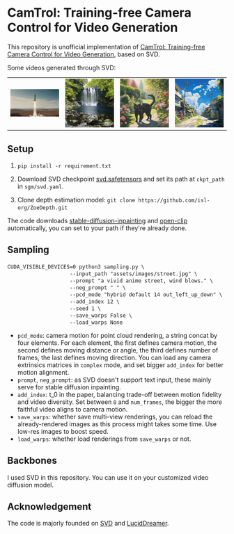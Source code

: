 # CamTrol: Training-free Camera Control for Video Generation

This repository is unofficial implementation of [CamTrol: Training-free Camera Control for Video Generation](https://lifedecoder.github.io/CamTrol/), based on SVD.

Some videos generated through SVD:
<table class="center">
    <tr>
    <td width=25% style="border: none"><img src="assets/outputs/000001_tilt_30_14_up_i_10_seed_1.gif" style="width:100%"></td>
    <td width=25% style="border: none"><img src="assets/outputs/000002_zoom_1_14_in_i_10_seed_1.gif" style="width:100%"></td>
    <td width=25% style="border: none"><img src="assets/outputs/000003_rotate_30_14_clockwise_i_10_seed_1.gif" style="width:100%"></td>
    <td width=25% style="border: none"><img src="assets/outputs/000004_hybrid_30_14_anticlockwise_i_12_seed_1.gif" style="width:100%"></td>
    </tr>
</table>

## Setup

1. `pip install -r requirement.txt`

2. Download SVD checkpoint [svd.safetensors](https://huggingface.co/stabilityai/stable-video-diffusion-img2vid/tree/main) and set its path at `ckpt_path` in `sgm/svd.yaml`.

3. Clone depth estimation model: `git clone https://github.com/isl-org/ZoeDepth.git`


The code downloads [stable-diffusion-inpainting](https://huggingface.co/runwayml/stable-diffusion-inpainting) and [open-clip](https://github.com/mlfoundations/open_clip) automatically, you can set to your path if they're already done.

## Sampling
```
CUDA_VISIBLE_DEVICES=0 python3 sampling.py \
                    --input_path "assets/images/street.jpg" \
                    --prompt "a vivid anime street, wind blows." \
                    --neg_prompt " " \
                    --pcd_mode "hybrid default 14 out_left_up_down" \
                    --add_index 12 \
                    --seed 1 \
                    --save_warps False \
                    --load_warps None
```

- `pcd_mode`: camera motion for point cloud rendering, a string concat by four elements. For each element, the first defines camera motion, the second defines moving distance or angle, the third defines number of frames, the last defines moving direction. You can load any camera extrinsics matrices in `complex` mode, and set bigger `add_index` for better motion alignment.
- `prompt`, `neg_prompt`: as SVD doesn't support text input, these mainly serve for stable diffusion inpainting.
- `add_index`: t_0 in the paper, balancing trade-off between motion fidelity and video diversity. Set between `0` and `num_frames`, the bigger the more faithful video aligns to camera motion.
- `save_warps`: whether save multi-view renderings, you can reload the already-rendered images as this process might takes some time. Use low-res images to boost speed.
- `load_warps`: whether load renderings from `save_warps` or not.


## Backbones
I used SVD in this repository. You can use it on your customized video diffusion model.

## Acknowledgement
The code is majorly founded on [SVD](https://github.com/Stability-AI/generative-models/tree/main) and [LucidDreamer](https://github.com/luciddreamer-cvlab/LucidDreamer).

